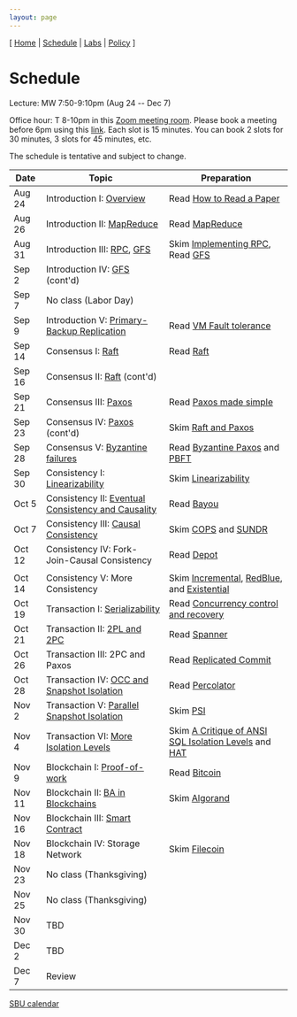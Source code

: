 ```yaml
---
layout: page
---
```


[
[Home](./index.html) | 
[Schedule](./schedule.html) |
[Labs](./labs.html) |
[Policy](./policy.html)
]

# Schedule 

Lecture: MW 7:50-9:10pm (Aug 24 -- Dec 7)

Office hour: T 8-10pm in this [Zoom meeting room](https://stonybrook.zoom.us/j/94704333277?pwd=NFhrbGYzUW50ZSt5R0Z3d3hobk54Zz09). Please book a meeting before 6pm using this [link](https://calendly.com/shuaimu/officehour). Each slot is 15 minutes. You can book 2 slots for 30 minutes, 3 slots for 45 minutes, etc.


The schedule is tentative and subject to change.

| Date   | Topic &nbsp;                                                                   | Preparation                                                                                    |
|--------|--------------------------------------------------------------------------------|------------------------------------------------------------------------------------------------|
| Aug 24 | Introduction I: [Overview](notes/overview.md)                                  | Read [How to Read a Paper](readings/paper-reading.pdf)                                         |
| Aug 26 | Introduction II: [MapReduce](notes/mapreduce.md)                               | Read [MapReduce](readings/mapreduce.pdf)                                                       |
| Aug 31 | Introduction III: [RPC](notes/rpc.md), [GFS](notes/gfs.md)                     | Skim [Implementing RPC](readings/rpc.pdf), Read [GFS](readings/gfs.pdf)                        |
| Sep 2  | Introduction IV: [GFS](notes/gfs.md) (cont'd)                                  |                                                                                                |
| Sep 7  | No class (Labor Day)                                                           |                                                                                                |
| Sep 9  | Introduction V: [Primary-Backup Replication](notes/vmft.md)                    | Read [VM Fault tolerance](readings/vm-ft.pdf)                                                  |
| Sep 14 | Consensus I: [Raft](notes/raft.md)                                             | Read [Raft](readings/raft.pdf)                                                                 |
| Sep 16 | Consensus II: [Raft](notes/raft.md) (cont'd)                                   |                                                                                                |
| Sep 21 | Consensus III: [Paxos](notes/paxos.md)                                         | Read [Paxos made simple](readings/paxos.pdf)                                                   |
| Sep 23 | Consensus IV: [Paxos](notes/paxos.md) (cont'd)                                 | Skim [Raft and Paxos](readings/raft-paxos.pdf)                                                 |
| Sep 28 | Consensus V: [Byzantine failures](notes/byz.md)                                | Read [Byzantine Paxos](readings/byzpaxos.pdf) and [PBFT](readings/pbft.pdf)                    |
| Sep 30 | Consistency I: [Linearizability](notes/linear.md)                              | Skim [Linearizability](readings/linearizability.pdf)                                           |
| Oct 5  | Consistency II: [Eventual Consistency and Causality](notes/bayou.md)           | Read [Bayou](readings/bayou.pdf)                                                               |
| Oct 7  | Consistency III: [Causal Consistency](notes/cops.md)                           | Skim [COPS](readings/cops.pdf) and [SUNDR](readings/sundr.pdf)                                 |
| Oct 12 | Consistency IV: Fork-Join-Causal Consistency                                   | Read [Depot](readings/depot.pdf)                                       
    |
| Oct 14 | Consistency V: More Consistency                                                | Skim [Incremental](readings/incremental.pdf), [RedBlue](readings/redblue.pdf), and [Existential](readings/existential.pdf)                    |
| Oct 19 | Transaction I: [Serializability](notes/serializability.md)                     | Read [Concurrency control and recovery](readings/franklin97concurrency.pdf)                    |
| Oct 21 | Transaction II: [2PL and 2PC](notes/spanner.md)                                | Read [Spanner](readings/spanner.pdf)                                                           |
| Oct 26 | Transaction III: 2PC and Paxos                                                 | Read [Replicated Commit](readings/rc.pdf)                                                      |
| Oct 28 | Transaction IV: [OCC and Snapshot Isolation](notes/si.md)                      | Read [Percolator](readings/percolator.pdf)                                                     |
| Nov 2  | Transaction V: [Parallel Snapshot Isolation](notes/psi.md)                     | Skim [PSI](readings/psi.pdf)                                                                   |
| Nov 4  | Transaction VI: [More Isolation Levels](notes/isolations.md)                   | Skim [A Critique of ANSI SQL Isolation Levels](readings/si.pdf) and [HAT](readings/hat.pdf)    |
| Nov 9  | Blockchain I: [Proof-of-work](notes/bitcoin.md)                                | Read [Bitcoin](readings/bitcoin.pdf)                                                           |
| Nov 11 | Blockchain II: [BA in Blockchains](notes/algorand.md)                          | Skim [Algorand](readings/algorand.pdf)                                                         |
| Nov 16 | Blockchain III: [Smart Contract](notes/eth.md)                                 |                                                                                                |
| Nov 18 | Blockchain IV: Storage Network                                                 | Skim [Filecoin](readings/filecoin.pdf)                                                         |
| Nov 23 | No class (Thanksgiving)                                                                               |                                                                                                |
| Nov 25 | No class (Thanksgiving)                                                        |                                                                                                |
| Nov 30 | TBD                                                                            |                                                                                                |
| Dec 2  | TBD                                                                            |                                                                                                |
| Dec 7  | Review                                                                         |                                                                                                |

[SBU calendar](https://www.stonybrook.edu/commcms/registrar/calendars/_ucalcontent/fall20summer21.php)
